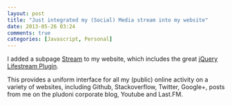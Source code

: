 ```yaml
---
layout: post
title: "Just integrated my (Social) Media stream into my website"
date: 2013-05-26 03:24
comments: true
categories: [Javascript, Personal]
---
```


I added a subpage [Stream](/stream) to my website, which includes the great [jQuery Lifestream Plugin](https://github.com/christianv/jquery-lifestream).

This provides a uniform interface for all my (public) online activity on a variety of websites, including Github, Stackoverflow, Twitter, Google+, posts from me on the pludoni corporate blog, Youtube and Last.FM.
